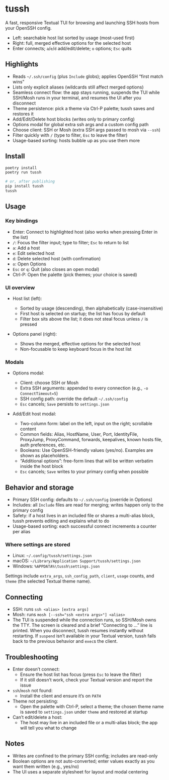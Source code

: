 # tussh

A fast, responsive Textual TUI for browsing and launching SSH hosts from your OpenSSH config.

- Left: searchable host list sorted by usage (most-used first)
- Right: full, merged effective options for the selected host
- Enter connects; `a`/`e`/`d` add/edit/delete; `o` options; `Esc` quits

## Highlights

- Reads `~/.ssh/config` (plus `Include` globs); applies OpenSSH “first match wins”
- Lists only explicit aliases (wildcards still affect merged options)
- Seamless connect flow: the app stays running, suspends the TUI while SSH/Mosh
  runs in your terminal, and resumes the UI after you disconnect
- Theme persistence: pick a theme via Ctrl-P palette; tussh saves and restores it
- Add/Edit/Delete host blocks (writes only to primary config)
- Options modal for global extra ssh args and a custom config path
- Choose client: SSH or Mosh (extra SSH args passed to mosh via `--ssh`)
- Filter quickly with `/` (type to filter, `Esc` to leave the filter)
- Usage-based sorting: hosts bubble up as you use them more

## Install

```bash
poetry install
poetry run tussh

# or, after publishing
pip install tussh
tussh
```

## Usage

### Key bindings

- Enter: Connect to highlighted host (also works when pressing Enter in the list)
- `/`: Focus the filter input; type to filter; `Esc` to return to list
- `a`: Add a host
- `e`: Edit selected host
- `d`: Delete selected host (with confirmation)
- `o`: Open Options
- `Esc` or `q`: Quit (also closes an open modal)
- Ctrl-P: Open the palette (pick themes; your choice is saved)

### UI overview

- Host list (left):
  - Sorted by usage (descending), then alphabetically (case-insensitive)
  - First host is selected on startup; the list has focus by default
  - Filter box sits above the list; it does not steal focus unless `/` is pressed

- Options panel (right):
  - Shows the merged, effective options for the selected host
  - Non-focusable to keep keyboard focus in the host list

### Modals

- Options modal:
  - Client: choose SSH or Mosh
  - Extra SSH arguments: appended to every connection (e.g., `-o ConnectTimeout=5`)
  - SSH config path: override the default `~/.ssh/config`
  - `Esc` cancels; `Save` persists to `settings.json`

- Add/Edit host modal:
  - Two-column form: label on the left, input on the right; scrollable content
  - Common fields: Alias, HostName, User, Port, IdentityFile, ProxyJump, ProxyCommand, forwards, keepalives, known hosts file, auth preferences, etc.
  - Booleans: Use OpenSSH-friendly values (yes/no). Examples are shown as placeholders.
  - “Additional options”: free-form lines that will be written verbatim inside the host block
  - `Esc` cancels; `Save` writes to your primary config when possible

## Behavior and storage

- Primary SSH config: defaults to `~/.ssh/config` (override in Options)
- Includes: all `Include` files are read for merging; writes happen only to the primary config
- Safety: if a host lives in an included file or shares a multi-alias block, tussh prevents editing and explains what to do
- Usage-based sorting: each successful connect increments a counter per alias

### Where settings are stored

- Linux: `~/.config/tussh/settings.json`
- macOS: `~/Library/Application Support/tussh/settings.json`
- Windows: `%APPDATA%\tussh\settings.json`

Settings include `extra_args`, `ssh_config_path`, `client`, `usage` counts, and
`theme` (the selected Textual theme name).

## Connecting

- SSH: runs `ssh <alias> [extra args]`
- Mosh: runs `mosh [--ssh="ssh <extra args>"] <alias>`
- The TUI is suspended while the connection runs, so SSH/Mosh owns the TTY.
  The screen is cleared and a brief “Connecting to <alias> …” line is printed.
  When you disconnect, tussh resumes instantly without restarting.
  If `suspend` isn’t available in your Textual version, tussh falls back to
  the previous behavior and `exec`s the client.

## Troubleshooting

- Enter doesn’t connect:
  - Ensure the host list has focus (press `Esc` to leave the filter)
  - If it still doesn’t work, check your Textual version and report the issue
- `ssh`/`mosh` not found:
  - Install the client and ensure it’s on `PATH`
- Theme not persisting:
  - Open the palette with Ctrl-P, select a theme; the chosen theme name is
    saved to `settings.json` under `theme` and restored at startup
- Can’t edit/delete a host:
  - The host may live in an included file or a multi-alias block; the app will tell you what to change

## Notes

- Writes are confined to the primary SSH config; includes are read-only
- Boolean options are not auto-converted; enter values exactly as you want them written (e.g., yes/no)
- The UI uses a separate stylesheet for layout and modal centering
